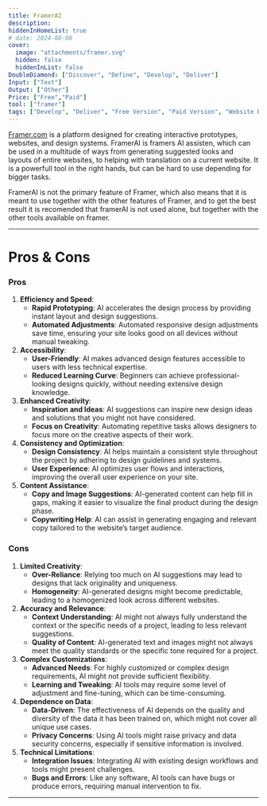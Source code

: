 ```yaml
---
title: FramerAI
description: 
hiddenInHomeList: true
# date: 2024-08-08
cover:
  image: "attachments/framer.svg"
  hidden: false
  hiddenInList: false
DoubleDiamond: ["Discover", "Define", "Develop", "Deliver"]
Input: ["Text"]
Output: ["Other"]
Price: ["Free","Paid"]
tool: ["framer"]
tags: ["Develop", "Deliver", "Free Version", "Paid Version", "Website Design", "Prototyping", "UI/UX Design"]
---
```



<!-- # FramerAi

Status: In progress
Input type: Text
Output type: Code, Website
Design task: Prototyping (https://www.notion.so/Prototyping-2c0240ccbef7456ca4d626c7d809e4c2?pvs=21), Visualize (https://www.notion.so/Visualize-fc111791fee4419383e35da2655e36be?pvs=21), Sketching / Visual Communication (https://www.notion.so/Sketching-Visual-Communication-22a58b85c08e49b48fd887e3444735d0?pvs=21), Product Delivery / Proof of concept (https://www.notion.so/Product-Delivery-Proof-of-concept-b3d4ff26d7ec41df9b45a62fd485a1cc?pvs=21)
Price: Freemium -->

<!-- # Description -->

[Framer.com](http://framer.com/) is a platform designed for creating interactive prototypes, websites, and design systems. FramerAI is framers AI assisten, which can be used in a multitude of ways from generating suggested looks and layouts of entire websites, to helping with translation on a current website. It is a powerfull tool in the right hands, but can be hard to use depending for bigger tasks.

FramerAI is not the primary feature of Framer, which also means that it is meant to use together with the other features of Framer, and to get the best result it is recomended that framerAI is not used alone, but together with the other tools available on framer.

---

# Pros & Cons

### Pros

1. **Efficiency and Speed**:
    - **Rapid Prototyping**: AI accelerates the design process by providing instant layout and design suggestions.
    - **Automated Adjustments**: Automated responsive design adjustments save time, ensuring your site looks good on all devices without manual tweaking.
2. **Accessibility**:
    - **User-Friendly**: AI makes advanced design features accessible to users with less technical expertise.
    - **Reduced Learning Curve**: Beginners can achieve professional-looking designs quickly, without needing extensive design knowledge.
3. **Enhanced Creativity**:
    - **Inspiration and Ideas**: AI suggestions can inspire new design ideas and solutions that you might not have considered.
    - **Focus on Creativity**: Automating repetitive tasks allows designers to focus more on the creative aspects of their work.
4. **Consistency and Optimization**:
    - **Design Consistency**: AI helps maintain a consistent style throughout the project by adhering to design guidelines and systems.
    - **User Experience**: AI optimizes user flows and interactions, improving the overall user experience on your site.
5. **Content Assistance**:
    - **Copy and Image Suggestions**: AI-generated content can help fill in gaps, making it easier to visualize the final product during the design phase.
    - **Copywriting Help**: AI can assist in generating engaging and relevant copy tailored to the website’s target audience.

### Cons

1. **Limited Creativity**:
    - **Over-Reliance**: Relying too much on AI suggestions may lead to designs that lack originality and uniqueness.
    - **Homogeneity**: AI-generated designs might become predictable, leading to a homogenized look across different websites.
2. **Accuracy and Relevance**:
    - **Context Understanding**: AI might not always fully understand the context or the specific needs of a project, leading to less relevant suggestions.
    - **Quality of Content**: AI-generated text and images might not always meet the quality standards or the specific tone required for a project.
3. **Complex Customizations**:
    - **Advanced Needs**: For highly customized or complex design requirements, AI might not provide sufficient flexibility.
    - **Learning and Tweaking**: AI tools may require some level of adjustment and fine-tuning, which can be time-consuming.
4. **Dependence on Data**:
    - **Data-Driven**: The effectiveness of AI depends on the quality and diversity of the data it has been trained on, which might not cover all unique use cases.
    - **Privacy Concerns**: Using AI tools might raise privacy and data security concerns, especially if sensitive information is involved.
5. **Technical Limitations**:
    - **Integration Issues**: Integrating AI with existing design workflows and tools might present challenges.
    - **Bugs and Errors**: Like any software, AI tools can have bugs or produce errors, requiring manual intervention to fix.

---